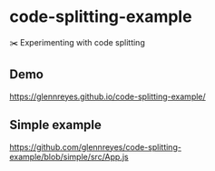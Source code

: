 # code-splitting-example

✂️ Experimenting with code splitting

## Demo
https://glennreyes.github.io/code-splitting-example/

## Simple example

https://github.com/glennreyes/code-splitting-example/blob/simple/src/App.js
